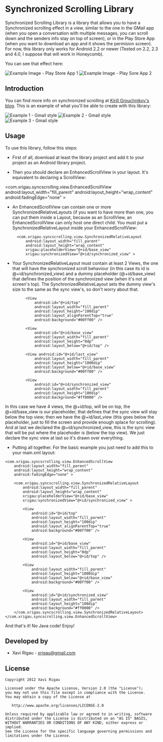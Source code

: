 Synchronized Scrolling Library
==============================

Synchronized Scrolling Library is a library that allows you to have a Synchronized scrolling effect in a view, similar to the one in the GMail app (when you open a conversation with multiple messages, you can scroll down and the senders info stay on top of screen), or in the Play Store App (when you want to download an app and it shows the permision screen). For now, this library only works for Android 2.2 or newer (Tested on 2.2, 2.3 and 4.0, I suppose that will work in Honeycomb).

You can see that effect here:

![Example Image - Play Store App 1][1]		![Example Image - Play Sore App 2][2]


Introduction
------------

You can find more info on synchronized scrolling at [Kirill Grouchnikov's blog][3].
This is an example of what you'll be able to create with this library:

![Example 1 - Gmail style][4] ![Example 2 - Gmail style][5]![Example 3 - Gmail style][6]


Usage
-----

To use this library, follow this steps:

* First of all, download at least the library project and add it to your project as an Android library project.

* Then you should declare an EnhancedScrollView in your layout. It's equivalent to declaring a ScrollView:

<com.xrigau.syncscrolling.view.EnhancedScrollView
        android:layout_width="fill_parent"
        android:layout_height="wrap_content"
        android:fadingEdge="none" >


* An EnhancedScrollView can contain one or more SynchronizedRelativeLayouts (if you want to have more than one, you can put them inside a Layout, because as an ScrollView, an EnhancedScrollView can only host one direct child. You must put a SynchronizedRelativeLayout inside your EnhancedScrollView:

        <com.xrigau.syncscrolling.view.SynchronizedRelativeLayout
            android:layout_width="fill_parent"
            android:layout_height="wrap_content"
            xrigau:placeholderView="@+id/base_view"
            xrigau:synchronizedView="@+id/synchronized_view" >

* Your SynchronizedRelativeLayout must contain at least 2 Views, the one that will have the synchronized scroll behaviour (in this case its id is @+id/synchronized_view) and a dummy placeholder (@+id/base_view) that defines the position of the synchronized view (when it's not at screen's top). The SynchronizedRelativeLayout sets the dummy view's size to the same as the sync view's, so don't worry about that.

            <View
                android:id="@+id/top"
                android:layout_width="fill_parent"
                android:layout_height="100dip"
                android:layout_alignParentTop="true"
                android:background="#00ff00" />

            <View
                android:id="@+id/base_view"
                android:layout_width="fill_parent"
                android:layout_height="0dp"
                android:layout_below="@+id/top" />

            <View android:id="@+id/last_view"
                android:layout_width="fill_parent"
                android:layout_height="1000dip"
                android:layout_below="@+id/base_view"
                android:background="#00ff00" />

            <View
                android:id="@+id/synchronized_view"
                android:layout_width="fill_parent"
                android:layout_height="100dip"
                android:background="#ff0000" />

In this case we have 4 views, the @+id/top, will be on top, the @+id/base_view is our placeholder, that defines that the sync view will stay below the top view; then we have the @+id/last_view (this goes below the placeholder, just to fill the screen and provide enough splace for scrolling). And at last we declared the @+id/synchronized_view, this is the sync view that will be put where the placehoder is (below the top view). We just declare the sync view at last so it's drawn over everything.

* Putting all together. For the basic example you just need to add this to your main.xml layout:

<?xml version="1.0" encoding="utf-8"?>
<LinearLayout xmlns:android="http://schemas.android.com/apk/res/android"
    xmlns:xrigau="http://schemas.android.com/apk/res-auto"
    android:layout_width="fill_parent"
    android:layout_height="fill_parent"
    android:orientation="vertical" >

    <com.xrigau.syncscrolling.view.EnhancedScrollView
        android:layout_width="fill_parent"
        android:layout_height="wrap_content"
        android:fadingEdge="none" >

        <com.xrigau.syncscrolling.view.SynchronizedRelativeLayout
            android:layout_width="fill_parent"
            android:layout_height="wrap_content"
            xrigau:placeholderView="@+id/base_view"
            xrigau:synchronizedView="@+id/synchronized_view" >

            <View
                android:id="@+id/top"
                android:layout_width="fill_parent"
                android:layout_height="100dip"
                android:layout_alignParentTop="true"
                android:background="#00ff00" />

            <View
                android:id="@+id/base_view"
                android:layout_width="fill_parent"
                android:layout_height="0dp"
                android:layout_below="@+id/top" />

            <View
                android:layout_width="fill_parent"
                android:layout_height="1000dip"
                android:layout_below="@+id/base_view"
                android:background="#00ff00" />

            <View
                android:id="@+id/synchronized_view"
                android:layout_width="fill_parent"
                android:layout_height="100dip"
                android:background="#ff0000" />
        </com.xrigau.syncscrolling.view.SynchronizedRelativeLayout>
    </com.xrigau.syncscrolling.view.EnhancedScrollView>

</LinearLayout>


And that's it! No Java code! Enjoy!

Developed by
------------

* Xavi Rigau - <xrigau@gmail.com>



License
-------

    Copyright 2012 Xavi Rigau

    Licensed under the Apache License, Version 2.0 (the "License");
    you may not use this file except in compliance with the License.
    You may obtain a copy of the License at

       http://www.apache.org/licenses/LICENSE-2.0

    Unless required by applicable law or agreed to in writing, software
    distributed under the License is distributed on an "AS IS" BASIS,
    WITHOUT WARRANTIES OR CONDITIONS OF ANY KIND, either express or implied.
    See the License for the specific language governing permissions and
    limitations under the License.

	
 [1]: http://farm7.static.flickr.com/6002/5951568960_83645dd316.jpg
 [2]: http://farm7.static.flickr.com/6137/5951013387_4996df9339.jpg
 [3]: http://www.pushing-pixels.org/2011/07/18/android-tips-and-tricks-synchronized-scrolling.html
 [4]: http://xavirigau.com/public_img/gmail_style_1.png
 [5]: http://xavirigau.com/public_img/gmail_style_2.png
 [6]: http://xavirigau.com/public_img/gmail_style_3.png